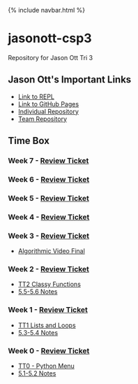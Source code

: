 {% include navbar.html %}

# jasonott-csp3
Repository for Jason Ott Tri 3

<!-- <table>
    <tr>
        <td><a href="https://JasonO12.github.io/jasonott-csp3/">Home</a></td>
        <td><a href="https://JasonO12.github.io/jasonott-csp3/dataProject">Data Structures Project</a></td>
        <td><a href="https://JasonO12.github.io/jasonott-csp3/testPrep">Test Prep</a></td>
        <td><a href="https://JasonO12.github.io/jasonott-csp3/createTask">Create Task</a></td>
    </tr>
</table> -->

## Jason Ott's Important Links

- [Link to REPL](https://replit.com/@JasonOtt1/jasonott-csp3)
- [Link to GitHub Pages](https://jasono12.github.io/jasonott-csp3/)
- [Individual Repository](https://github.com/JasonO12/jasonott-csp3)
- [Team Repository](https://github.com/LindaLiu1202/just_code)

## Time Box

### Week 7 - [Review Ticket](https://github.com/JasonO12/jasonott-csp3/issues/19)

### Week 6 - [Review Ticket](https://github.com/JasonO12/jasonott-csp3/issues/17)

### Week 5 - [Review Ticket](https://github.com/JasonO12/jasonott-csp3/issues/15)

### Week 4 - [Review Ticket](https://github.com/JasonO12/jasonott-csp3/issues/14)

### Week 3 - [Review Ticket](https://github.com/JasonO12/jasonott-csp3/issues/13)

- [Algorithmic Video Final](https://www.youtube.com/watch?v=bkxK3a6aICA) 

### Week 2 - [Review Ticket](https://github.com/JasonO12/jasonott-csp3/issues/8)

- [TT2 Classy Functions](https://replit.com/@JasonOtt1/jasonott-csp3#python/menu.py) 
- [5.5-5.6 Notes](https://jasono12.github.io/jasonott-csp3/notes/5idea56)

### Week 1 - [Review Ticket](https://github.com/JasonO12/jasonott-csp3/issues/7)

- [TT1 Lists and Loops](https://replit.com/@JasonOtt1/jasonott-csp3#python/menu.py) 
- [5.3-5.4 Notes](https://jasono12.github.io/jasonott-csp3/notes/5idea34)

### Week 0 - [Review Ticket](https://github.com/JasonO12/jasonott-csp3/issues/4)

- [TT0 - Python Menu](https://replit.com/@JasonOtt1/jasonott-csp3#python/menu.py) 
- [5.1-5.2 Notes](https://jasono12.github.io/jasonott-csp3/notes/5idea12)
